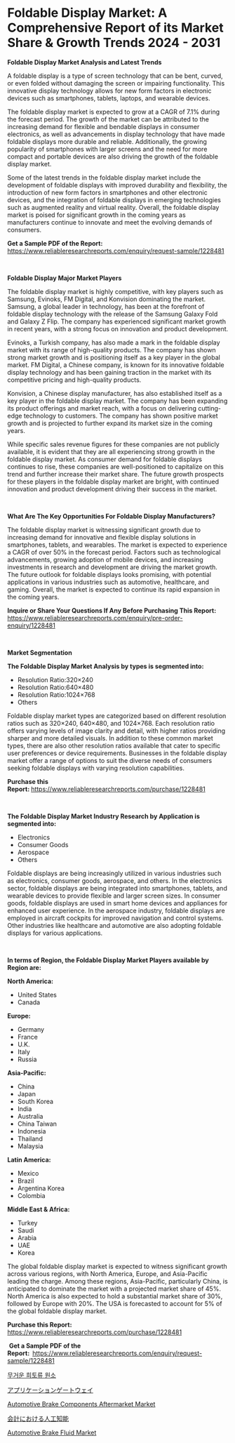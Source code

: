 <p><h1>Foldable Display Market: A Comprehensive Report of its Market Share & Growth Trends 2024 - 2031</h1></p><p><strong>Foldable Display Market Analysis and Latest Trends</strong></p>
<p><p>A foldable display is a type of screen technology that can be bent, curved, or even folded without damaging the screen or impairing functionality. This innovative display technology allows for new form factors in electronic devices such as smartphones, tablets, laptops, and wearable devices.</p><p>The foldable display market is expected to grow at a CAGR of 7.1% during the forecast period. The growth of the market can be attributed to the increasing demand for flexible and bendable displays in consumer electronics, as well as advancements in display technology that have made foldable displays more durable and reliable. Additionally, the growing popularity of smartphones with larger screens and the need for more compact and portable devices are also driving the growth of the foldable display market.</p><p>Some of the latest trends in the foldable display market include the development of foldable displays with improved durability and flexibility, the introduction of new form factors in smartphones and other electronic devices, and the integration of foldable displays in emerging technologies such as augmented reality and virtual reality. Overall, the foldable display market is poised for significant growth in the coming years as manufacturers continue to innovate and meet the evolving demands of consumers.</p></p>
<p><strong>Get a Sample PDF of the Report:&nbsp;</strong> <a href="https://www.reliableresearchreports.com/enquiry/request-sample/1228481">https://www.reliableresearchreports.com/enquiry/request-sample/1228481</a></p>
<p>&nbsp;</p>
<p><strong>Foldable Display Major Market Players</strong></p>
<p><p>The foldable display market is highly competitive, with key players such as Samsung, Evinoks, FM Digital, and Konvision dominating the market. Samsung, a global leader in technology, has been at the forefront of foldable display technology with the release of the Samsung Galaxy Fold and Galaxy Z Flip. The company has experienced significant market growth in recent years, with a strong focus on innovation and product development.</p><p>Evinoks, a Turkish company, has also made a mark in the foldable display market with its range of high-quality products. The company has shown strong market growth and is positioning itself as a key player in the global market. FM Digital, a Chinese company, is known for its innovative foldable display technology and has been gaining traction in the market with its competitive pricing and high-quality products.</p><p>Konvision, a Chinese display manufacturer, has also established itself as a key player in the foldable display market. The company has been expanding its product offerings and market reach, with a focus on delivering cutting-edge technology to customers. The company has shown positive market growth and is projected to further expand its market size in the coming years.</p><p>While specific sales revenue figures for these companies are not publicly available, it is evident that they are all experiencing strong growth in the foldable display market. As consumer demand for foldable displays continues to rise, these companies are well-positioned to capitalize on this trend and further increase their market share. The future growth prospects for these players in the foldable display market are bright, with continued innovation and product development driving their success in the market.</p></p>
<p>&nbsp;</p>
<p><strong>What Are The Key Opportunities For Foldable Display Manufacturers?</strong></p>
<p><p>The foldable display market is witnessing significant growth due to increasing demand for innovative and flexible display solutions in smartphones, tablets, and wearables. The market is expected to experience a CAGR of over 50% in the forecast period. Factors such as technological advancements, growing adoption of mobile devices, and increasing investments in research and development are driving the market growth. The future outlook for foldable displays looks promising, with potential applications in various industries such as automotive, healthcare, and gaming. Overall, the market is expected to continue its rapid expansion in the coming years.</p></p>
<p><strong>Inquire or Share Your Questions If Any Before Purchasing This Report:</strong> <a href="https://www.reliableresearchreports.com/enquiry/pre-order-enquiry/1228481">https://www.reliableresearchreports.com/enquiry/pre-order-enquiry/1228481</a></p>
<p>&nbsp;</p>
<p><strong>Market Segmentation</strong></p>
<p><strong>The Foldable Display Market Analysis by types is segmented into:</strong></p>
<p><ul><li>Resolution Ratio:320×240</li><li>Resolution Ratio:640×480</li><li>Resolution Ratio:1024×768</li><li>Others</li></ul></p>
<p><p>Foldable display market types are categorized based on different resolution ratios such as 320×240, 640×480, and 1024×768. Each resolution ratio offers varying levels of image clarity and detail, with higher ratios providing sharper and more detailed visuals. In addition to these common market types, there are also other resolution ratios available that cater to specific user preferences or device requirements. Businesses in the foldable display market offer a range of options to suit the diverse needs of consumers seeking foldable displays with varying resolution capabilities.</p></p>
<p><strong>Purchase this Report:&nbsp;</strong><a href="https://www.reliableresearchreports.com/purchase/1228481">https://www.reliableresearchreports.com/purchase/1228481</a></p>
<p>&nbsp;</p>
<p><strong>The Foldable Display Market Industry Research by Application is segmented into:</strong></p>
<p><ul><li>Electronics</li><li>Consumer Goods</li><li>Aerospace</li><li>Others</li></ul></p>
<p><p>Foldable displays are being increasingly utilized in various industries such as electronics, consumer goods, aerospace, and others. In the electronics sector, foldable displays are being integrated into smartphones, tablets, and wearable devices to provide flexible and larger screen sizes. In consumer goods, foldable displays are used in smart home devices and appliances for enhanced user experience. In the aerospace industry, foldable displays are employed in aircraft cockpits for improved navigation and control systems. Other industries like healthcare and automotive are also adopting foldable displays for various applications.</p></p>
<p>&nbsp;</p>
<p><strong>In terms of Region, the Foldable Display Market Players available by Region are:</strong></p>
<p>
    <p> <strong> North America: </strong>
        <ul>
            <li>United States</li>
            <li>Canada</li>
        </ul>
        </p> 
    <p> <strong> Europe: </strong>
        <ul>
            <li>Germany</li>
            <li>France</li>
            <li>U.K.</li>
            <li>Italy</li>
            <li>Russia</li>
        </ul>
        </p> 
    <p> <strong> Asia-Pacific: </strong>
        <ul>
            <li>China</li>
            <li>Japan</li>
            <li>South Korea</li>
            <li>India</li>
            <li>Australia</li>
            <li>China Taiwan</li>
            <li>Indonesia</li>
            <li>Thailand</li>
            <li>Malaysia</li>
        </ul>
        </p> 
    <p> <strong> Latin America: </strong>
        <ul>
            <li>Mexico</li>
            <li>Brazil</li>
            <li>Argentina Korea</li>
            <li>Colombia</li>
        </ul>
        </p> 
    <p> <strong> Middle East & Africa: </strong>
        <ul>
            <li>Turkey</li>
            <li>Saudi</li>
            <li>Arabia</li>
            <li>UAE</li>
            <li>Korea</li>
        </ul>
    </p>
    </p>
<p><p>The global foldable display market is expected to witness significant growth across various regions, with North America, Europe, and Asia-Pacific leading the charge. Among these regions, Asia-Pacific, particularly China, is anticipated to dominate the market with a projected market share of 45%. North America is also expected to hold a substantial market share of 30%, followed by Europe with 20%. The USA is forecasted to account for 5% of the global foldable display market.</p></p>
<p><strong>Purchase this Report: </strong><a href="https://www.reliableresearchreports.com/purchase/1228481">https://www.reliableresearchreports.com/purchase/1228481</a></p>
<p>&nbsp;<strong>Get a Sample PDF of the Report:&nbsp;&nbsp;</strong><a href="https://www.reliableresearchreports.com/enquiry/request-sample/1228481">https://www.reliableresearchreports.com/enquiry/request-sample/1228481</a></p>
<p><strong></strong></p>
<p><p><a href="https://github.com/vskv4779xr1/Market-Research-Report-List-1/blob/main/69142909132.md">무거운 희토류 원소</a></p><p><a href="https://github.com/mcbeesbxa270/Market-Research-Report-List-1/blob/main/58079449789.md">アプリケーションゲートウェイ</a></p><p><a href="https://issuu.com/reportprime-2/docs/automotive-brake-components-aftermarket-market-siz">Automotive Brake Components Aftermarket Market</a></p><p><a href="https://github.com/EmoryYundt1935/Market-Research-Report-List-1/blob/main/77592109790.md">会計における人工知能</a></p><p><a href="https://issuu.com/reportprime-2/docs/automotive-brake-fluid-market-size-2030.pptx">Automotive Brake Fluid Market</a></p></p>